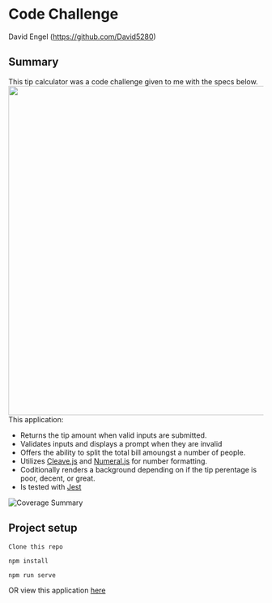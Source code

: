 # Code Challenge
David Engel (https://github.com/David5280)

## Summary
This tip calculator was a code challenge given to me with the specs below.  
<img src="https://user-images.githubusercontent.com/46681659/67022590-b1443300-f0be-11e9-9d25-8b9e5a4cef2f.png" width="650"><br />
This application:
- Returns the tip amount when valid inputs are submitted.
- Validates inputs and displays a prompt when they are invalid
- Offers the ability to split the total bill amoungst a number of people.
- Utilizes [Cleave.js](https://nosir.github.io/cleave.js/) and [Numeral.js](http://numeraljs.com/) for number formatting.
- Coditionally renders a background depending on if the tip perentage is poor, decent, or great.
- Is tested with [Jest](https://jestjs.io/)

![Coverage Summary](https://user-images.githubusercontent.com/46681659/67028719-0e44e680-f0c9-11e9-9dae-4ae63b3f79df.png)

## Project setup
```
Clone this repo
```

```
npm install
```

```
npm run serve
```

OR view this application [here](https://david5280.github.io/code-challenge/)


